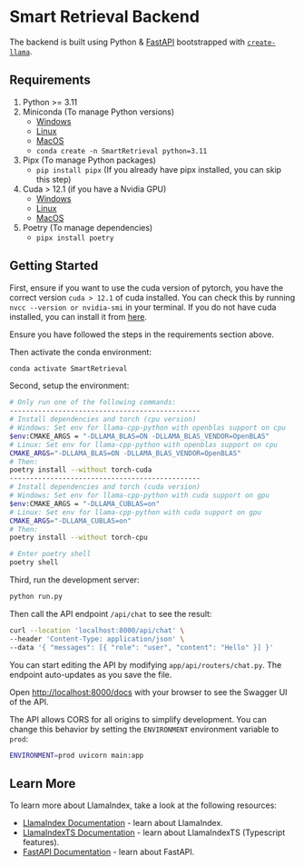 # Smart Retrieval Backend

The backend is built using Python & [FastAPI](https://fastapi.tiangolo.com/) bootstrapped with [`create-llama`](https://github.com/run-llama/LlamaIndexTS/tree/main/packages/create-llama).

## Requirements

1. Python >= 3.11
2. Miniconda (To manage Python versions)
   - [Windows](https://repo.anaconda.com/miniconda/Miniconda3-latest-Windows-x86_64.exe)
   - [Linux](https://repo.anaconda.com/miniconda/Miniconda3-latest-Linux-x86_64.sh)
   - [MacOS](https://repo.anaconda.com/miniconda/Miniconda3-latest-MacOSX-x86_64.pkg)
   - ```conda create -n SmartRetrieval python=3.11```
3. Pipx (To manage Python packages)
   - ```pip install pipx``` (If you already have pipx installed, you can skip this step)
4. Cuda > 12.1 (if you have a Nvidia GPU)
    - [Windows](https://developer.nvidia.com/cuda-downloads)
    - [Linux](https://developer.nvidia.com/cuda-downloads)
    - [MacOS](https://developer.nvidia.com/cuda-downloads)
5. Poetry (To manage dependencies)
   - ```pipx install poetry```

## Getting Started

First, ensure if you want to use the cuda version of pytorch, you have the correct version `cuda > 12.1` of cuda installed. You can check this by running `nvcc --version or nvidia-smi` in your terminal. If you do not have cuda installed, you can install it from [here](https://developer.nvidia.com/cuda-downloads).

Ensure you have followed the steps in the requirements section above.

Then activate the conda environment:

```bash
conda activate SmartRetrieval
```

Second, setup the environment:

```bash
# Only run one of the following commands:
-----------------------------------------------
# Install dependencies and torch (cpu version)
# Windows: Set env for llama-cpp-python with openblas support on cpu
$env:CMAKE_ARGS = "-DLLAMA_BLAS=ON -DLLAMA_BLAS_VENDOR=OpenBLAS"
# Linux: Set env for llama-cpp-python with openblas support on cpu
CMAKE_ARGS="-DLLAMA_BLAS=ON -DLLAMA_BLAS_VENDOR=OpenBLAS"
# Then:
poetry install --without torch-cuda
-----------------------------------------------
# Install dependencies and torch (cuda version)
# Windows: Set env for llama-cpp-python with cuda support on gpu
$env:CMAKE_ARGS = "-DLLAMA_CUBLAS=on"
# Linux: Set env for llama-cpp-python with cuda support on gpu
CMAKE_ARGS="-DLLAMA_CUBLAS=on"
# Then:
poetry install --without torch-cpu
```

```bash
# Enter poetry shell
poetry shell
```

Third, run the development server:

```bash
python run.py
```

Then call the API endpoint `/api/chat` to see the result:

```bash
curl --location 'localhost:8000/api/chat' \
--header 'Content-Type: application/json' \
--data '{ "messages": [{ "role": "user", "content": "Hello" }] }'
```

You can start editing the API by modifying `app/api/routers/chat.py`. The endpoint auto-updates as you save the file.

Open [http://localhost:8000/docs](http://localhost:8000/docs) with your browser to see the Swagger UI of the API.

The API allows CORS for all origins to simplify development. You can change this behavior by setting the `ENVIRONMENT` environment variable to `prod`:

```bash
ENVIRONMENT=prod uvicorn main:app
```

## Learn More

To learn more about LlamaIndex, take a look at the following resources:

- [LlamaIndex Documentation](https://docs.llamaindex.ai) - learn about LlamaIndex.
- [LlamaIndexTS Documentation](https://ts.llamaindex.ai) - learn about LlamaIndexTS (Typescript features).
- [FastAPI Documentation](https://fastapi.tiangolo.com/) - learn about FastAPI.
